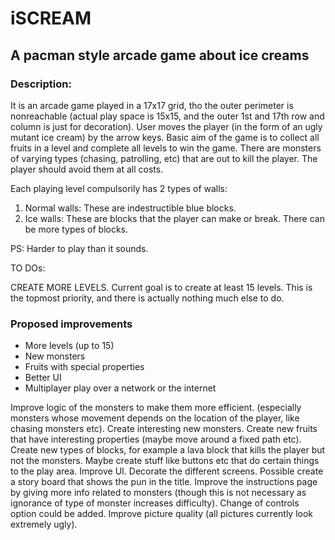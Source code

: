 # iSCREAM
## A pacman style arcade game about ice creams

### Description:
It is an arcade game played in a 17x17 grid, tho the outer perimeter is nonreachable (actual play space is 15x15, and the outer 1st and 17th row and column is just for decoration).
User moves the player (in the form of an ugly mutant ice cream) by the arrow keys.
Basic aim of the game is to collect all fruits in a level and complete all levels to win the game.
There are monsters of varying types (chasing, patrolling, etc) that are out to kill the player. The player should avoid them at all costs. 

Each playing level compulsorily has 2 types of walls: 
1) Normal walls: These are indestructible blue blocks.
2) Ice walls: These are blocks that the player can make or break.
There can be more types of blocks.

PS: Harder to play than it sounds.

TO DOs:

CREATE MORE LEVELS. Current goal is to create at least 15 levels. This is the topmost priority, and there is actually nothing much else to do.

### Proposed improvements

- More levels (up to 15)
- New monsters
- Fruits with special properties
- Better UI
- Multiplayer play over a network or the internet


Improve logic of the monsters to make them more efficient. (especially monsters whose movement depends on the location of the player, like chasing monsters etc).
Create interesting new monsters.
Create new fruits that have interesting properties (maybe move around a fixed path etc).
Create new types of blocks, for example a lava block that kills the player but not the monsters.
Maybe create stuff like buttons etc that do certain things to the play area.
Improve UI. Decorate the different screens.
Possible create a story board that shows the pun in the title.
Improve the instructions page by giving more info related to monsters (though this is not necessary as ignorance of type of monster increases difficulty). Change of controls option could be added.
Improve picture quality (all pictures currently look extremely ugly).